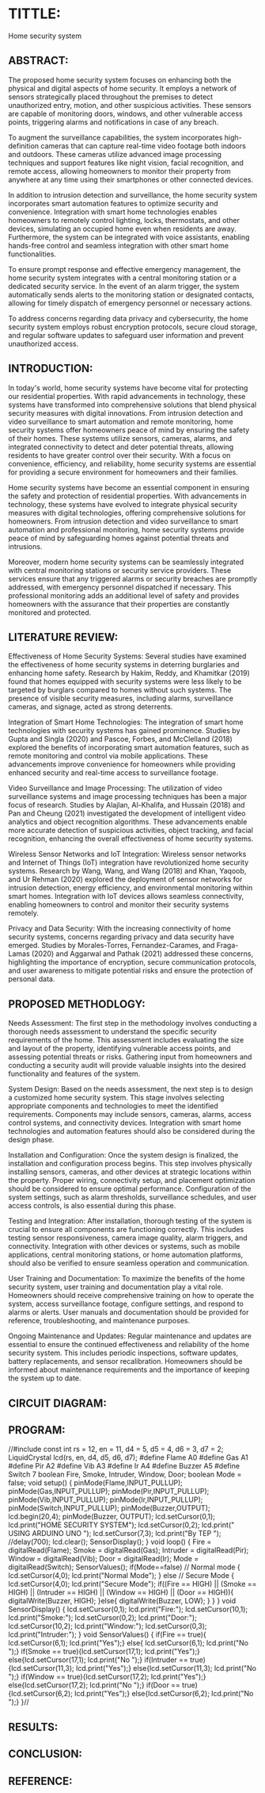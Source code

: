 # TITTLE:
Home security system

## ABSTRACT:

The proposed home security system focuses on enhancing both the physical and digital aspects of home security. It employs a network of sensors strategically placed throughout the premises to detect unauthorized entry, motion, and other suspicious activities. These sensors are capable of monitoring doors, windows, and other vulnerable access points, triggering alarms and notifications in case of any breach.

To augment the surveillance capabilities, the system incorporates high-definition cameras that can capture real-time video footage both indoors and outdoors. These cameras utilize advanced image processing techniques and support features like night vision, facial recognition, and remote access, allowing homeowners to monitor their property from anywhere at any time using their smartphones or other connected devices.

In addition to intrusion detection and surveillance, the home security system incorporates smart automation features to optimize security and convenience. Integration with smart home technologies enables homeowners to remotely control lighting, locks, thermostats, and other devices, simulating an occupied home even when residents are away. Furthermore, the system can be integrated with voice assistants, enabling hands-free control and seamless integration with other smart home functionalities.

To ensure prompt response and effective emergency management, the home security system integrates with a central monitoring station or a dedicated security service. In the event of an alarm trigger, the system automatically sends alerts to the monitoring station or designated contacts, allowing for timely dispatch of emergency personnel or necessary actions.

To address concerns regarding data privacy and cybersecurity, the home security system employs robust encryption protocols, secure cloud storage, and regular software updates to safeguard user information and prevent unauthorized access.

## INTRODUCTION:

In today's world, home security systems have become vital for protecting our residential properties. With rapid advancements in technology, these systems have transformed into comprehensive solutions that blend physical security measures with digital innovations. From intrusion detection and video surveillance to smart automation and remote monitoring, home security systems offer homeowners peace of mind by ensuring the safety of their homes. These systems utilize sensors, cameras, alarms, and integrated connectivity to detect and deter potential threats, allowing residents to have greater control over their security. With a focus on convenience, efficiency, and reliability, home security systems are essential for providing a secure environment for homeowners and their families.

Home security systems have become an essential component in ensuring the safety and protection of residential properties. With advancements in technology, these systems have evolved to integrate physical security measures with digital technologies, offering comprehensive solutions for homeowners. From intrusion detection and video surveillance to smart automation and professional monitoring, home security systems provide peace of mind by safeguarding homes against potential threats and intrusions.

Moreover, modern home security systems can be seamlessly integrated with central monitoring stations or security service providers. These services ensure that any triggered alarms or security breaches are promptly addressed, with emergency personnel dispatched if necessary. This professional monitoring adds an additional level of safety and provides homeowners with the assurance that their properties are constantly monitored and protected.

## LITERATURE REVIEW:

Effectiveness of Home Security Systems:
Several studies have examined the effectiveness of home security systems in deterring burglaries and enhancing home safety. Research by Hakim, Reddy, and Khamitkar (2019) found that homes equipped with security systems were less likely to be targeted by burglars compared to homes without such systems. The presence of visible security measures, including alarms, surveillance cameras, and signage, acted as strong deterrents.

Integration of Smart Home Technologies:
The integration of smart home technologies with security systems has gained prominence. Studies by Gupta and Singla (2020) and Pascoe, Forbes, and McClelland (2018) explored the benefits of incorporating smart automation features, such as remote monitoring and control via mobile applications. These advancements improve convenience for homeowners while providing enhanced security and real-time access to surveillance footage.

Video Surveillance and Image Processing:
The utilization of video surveillance systems and image processing techniques has been a major focus of research. Studies by Alajlan, Al-Khalifa, and Hussain (2018) and Pan and Cheung (2021) investigated the development of intelligent video analytics and object recognition algorithms. These advancements enable more accurate detection of suspicious activities, object tracking, and facial recognition, enhancing the overall effectiveness of home security systems.

Wireless Sensor Networks and IoT Integration:
Wireless sensor networks and Internet of Things (IoT) integration have revolutionized home security systems. Research by Wang, Wang, and Wang (2018) and Khan, Yaqoob, and Ur Rehman (2020) explored the deployment of sensor networks for intrusion detection, energy efficiency, and environmental monitoring within smart homes. Integration with IoT devices allows seamless connectivity, enabling homeowners to control and monitor their security systems remotely.

Privacy and Data Security:
With the increasing connectivity of home security systems, concerns regarding privacy and data security have emerged. Studies by Morales-Torres, Fernandez-Carames, and Fraga-Lamas (2020) and Aggarwal and Pathak (2021) addressed these concerns, highlighting the importance of encryption, secure communication protocols, and user awareness to mitigate potential risks and ensure the protection of personal data.

## PROPOSED METHODLOGY:

Needs Assessment:
The first step in the methodology involves conducting a thorough needs assessment to understand the specific security requirements of the home. This assessment includes evaluating the size and layout of the property, identifying vulnerable access points, and assessing potential threats or risks. Gathering input from homeowners and conducting a security audit will provide valuable insights into the desired functionality and features of the system.

System Design:
Based on the needs assessment, the next step is to design a customized home security system. This stage involves selecting appropriate components and technologies to meet the identified requirements. Components may include sensors, cameras, alarms, access control systems, and connectivity devices. Integration with smart home technologies and automation features should also be considered during the design phase.

Installation and Configuration:
Once the system design is finalized, the installation and configuration process begins. This step involves physically installing sensors, cameras, and other devices at strategic locations within the property. Proper wiring, connectivity setup, and placement optimization should be considered to ensure optimal performance. Configuration of the system settings, such as alarm thresholds, surveillance schedules, and user access controls, is also essential during this phase.

Testing and Integration:
After installation, thorough testing of the system is crucial to ensure all components are functioning correctly. This includes testing sensor responsiveness, camera image quality, alarm triggers, and connectivity. Integration with other devices or systems, such as mobile applications, central monitoring stations, or home automation platforms, should also be verified to ensure seamless operation and communication.

User Training and Documentation:
To maximize the benefits of the home security system, user training and documentation play a vital role. Homeowners should receive comprehensive training on how to operate the system, access surveillance footage, configure settings, and respond to alarms or alerts. User manuals and documentation should be provided for reference, troubleshooting, and maintenance purposes.

Ongoing Maintenance and Updates:
Regular maintenance and updates are essential to ensure the continued effectiveness and reliability of the home security system. This includes periodic inspections, software updates, battery replacements, and sensor recalibration. Homeowners should be informed about maintenance requirements and the importance of keeping the system up to date.

## CIRCUIT DIAGRAM:


## PROGRAM:
//#include const int rs = 12, en = 11, d4 = 5, d5 = 4, d6 = 3, d7 = 2; LiquidCrystal lcd(rs, en, d4, d5, d6, d7); #define Flame A0 #define Gas A1 #define Pir A2 #define Vib A3 #define Ir A4 #define Buzzer A5 #define Switch 7 boolean Fire, Smoke, Intruder, Window, Door; boolean Mode = false; void setup() { pinMode(Flame,INPUT_PULLUP); pinMode(Gas,INPUT_PULLUP); pinMode(Pir,INPUT_PULLUP); pinMode(Vib,INPUT_PULLUP); pinMode(Ir,INPUT_PULLUP); pinMode(Switch,INPUT_PULLUP); pinMode(Buzzer,OUTPUT); lcd.begin(20,4); pinMode(Buzzer, OUTPUT); lcd.setCursor(0,1); lcd.print("HOME SECURITY SYSTEM"); lcd.setCursor(0,2); lcd.print(" USING ARDUINO UNO "); lcd.setCursor(7,3); lcd.print("By TEP "); //delay(700); lcd.clear(); SensorDisplay(); } void loop() { Fire = digitalRead(Flame); Smoke = digitalRead(Gas); Intruder = digitalRead(Pir); Window = digitalRead(Vib); Door = digitalRead(Ir); Mode = digitalRead(Switch); SensorValues(); if(Mode==false) // Normal mode { lcd.setCursor(4,0); lcd.print("Normal Mode"); } else // Secure Mode { lcd.setCursor(4,0); lcd.print("Secure Mode"); if((Fire == HIGH) || (Smoke == HIGH) || (Intruder == HIGH) || (Window == HIGH) || (Door == HIGH)){ digitalWrite(Buzzer, HIGH); }else{ digitalWrite(Buzzer, LOW); } } } void SensorDisplay() { lcd.setCursor(0,1); lcd.print("Fire:"); lcd.setCursor(10,1); lcd.print("Smoke:"); lcd.setCursor(0,2); lcd.print("Door:"); lcd.setCursor(10,2); lcd.print("Window:"); lcd.setCursor(0,3); lcd.print("Intruder:"); } void SensorValues() { if(Fire == true){ lcd.setCursor(6,1); lcd.print("Yes");} else{ lcd.setCursor(6,1); lcd.print("No ");} if(Smoke == true){lcd.setCursor(17,1); lcd.print("Yes");} else{lcd.setCursor(17,1); lcd.print("No ");} if(Intruder == true){lcd.setCursor(11,3); lcd.print("Yes");} else{lcd.setCursor(11,3); lcd.print("No ");} if(Window == true){lcd.setCursor(17,2); lcd.print("Yes");} else{lcd.setCursor(17,2); lcd.print("No ");} if(Door == true){lcd.setCursor(6,2); lcd.print("Yes");} else{lcd.setCursor(6,2); lcd.print("No ");} }//

## RESULTS:

## CONCLUSION:

## REFERENCE:

